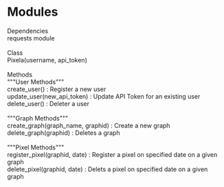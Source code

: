 # Modules

Dependencies
<br />requests module<br />
<br />Class
<br />Pixela(username, api_token)<br />
<br />Methods
<br />"""User Methods"""
<br />create_user()                     : Register a new user
<br />update_user(new_api_token)        : Update API Token for an existing user
<br />delete_user()                     : Deleter a user
<br /><br />"""Graph Methods"""
<br />create_graph(graph_name, graphid) : Create a new graph
<br />delete_graph(graphid)             : Deletes a graph
<br /><br />"""Pixel Methods"""
<br />register_pixel(graphid, date)     : Register a pixel on specified date on a given graph
<br />delete_pixel(graphid, date)       : Delets a pixel on specified date on a given graph

